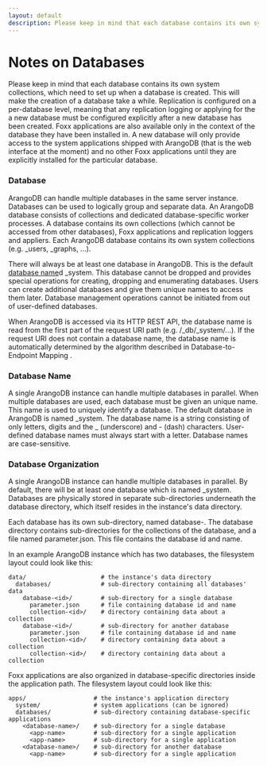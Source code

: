```yaml
---
layout: default
description: Please keep in mind that each database contains its own system collections,which need to set up when a database is created
---
```

Notes on Databases
==================

Please keep in mind that each database contains its own system collections,
which need to set up when a database is created. This will make the creation
of a database take a while. Replication is configured on a per-database level,
meaning that any replication logging or applying for the a new database must
be configured explicitly after a new database has been created. Foxx applications
are also available only in the context of the database they have been installed
in. A new database will only provide access to the system applications shipped
with ArangoDB (that is the web interface at the moment) and no other Foxx
applications until they are explicitly installed for the particular database.

### Database

ArangoDB can handle multiple databases in the same server instance. Databases can be used to logically group and separate data. An ArangoDB database consists of collections and dedicated database-specific worker processes.
A database contains its own collections (which cannot be accessed from other databases), Foxx applications and replication loggers and appliers. Each ArangoDB database contains its own system collections (e.g. _users, _graphs, ...).

There will always be at least one database in ArangoDB. This is the default [database name](glossary.html#database-name)d _system. This database cannot be dropped and provides special operations for creating, dropping and enumerating databases. Users can create additional databases and give them unique names to access them later. Database management operations cannot be initiated from out of user-defined databases.

When ArangoDB is accessed via its HTTP REST API, the database name is read from the first part of the request URI path (e.g. /_db/_system/...). If the request URI does not contain a database name, the database name is automatically determined by the algorithm described in Database-to-Endpoint Mapping .

### Database Name

A single ArangoDB instance can handle multiple databases in parallel. When multiple databases are used, each database must be given an unique name. This name is used to uniquely identify a database. The default database in ArangoDB is named _system.
The database name is a string consisting of only letters, digits and the _ (underscore) and - (dash) characters. User-defined database names must always start with a letter. Database names are case-sensitive.

### Database Organization

A single ArangoDB instance can handle multiple databases in parallel. By default, there will be at least one database which is named _system.
Databases are physically stored in separate sub-directories underneath the database directory, which itself resides in the instance's data directory.

Each database has its own sub-directory, named database-<database id>. The database directory contains sub-directories for the collections of the database, and a file named parameter.json. This file contains the database id and name.

In an example ArangoDB instance which has two databases, the filesystem layout could look like this:

```
data/                     # the instance's data directory
  databases/              # sub-directory containing all databases' data
    database-<id>/        # sub-directory for a single database
      parameter.json      # file containing database id and name
      collection-<id>/    # directory containing data about a collection
    database-<id>/        # sub-directory for another database
      parameter.json      # file containing database id and name
      collection-<id>/    # directory containing data about a collection
      collection-<id>/    # directory containing data about a collection
```

Foxx applications are also organized in database-specific directories inside the application path. The filesystem layout could look like this:

```
apps/                   # the instance's application directory
  system/               # system applications (can be ignored)
  databases/            # sub-directory containing database-specific applications
    <database-name>/    # sub-directory for a single database
      <app-name>        # sub-directory for a single application
      <app-name>        # sub-directory for a single application
    <database-name>/    # sub-directory for another database
      <app-name>        # sub-directory for a single application
````
